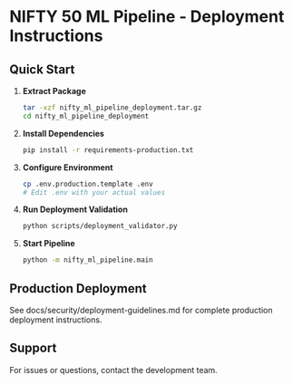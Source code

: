 # NIFTY 50 ML Pipeline - Deployment Instructions

## Quick Start

1. **Extract Package**
   ```bash
   tar -xzf nifty_ml_pipeline_deployment.tar.gz
   cd nifty_ml_pipeline_deployment
   ```

2. **Install Dependencies**
   ```bash
   pip install -r requirements-production.txt
   ```

3. **Configure Environment**
   ```bash
   cp .env.production.template .env
   # Edit .env with your actual values
   ```

4. **Run Deployment Validation**
   ```bash
   python scripts/deployment_validator.py
   ```

5. **Start Pipeline**
   ```bash
   python -m nifty_ml_pipeline.main
   ```

## Production Deployment

See docs/security/deployment-guidelines.md for complete production deployment instructions.

## Support

For issues or questions, contact the development team.
